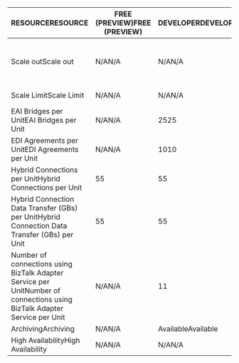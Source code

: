 | <span data-ttu-id="c0c77-101">RESOURCE</span><span class="sxs-lookup"><span data-stu-id="c0c77-101">RESOURCE</span></span> | <span data-ttu-id="c0c77-102">FREE (PREVIEW)</span><span class="sxs-lookup"><span data-stu-id="c0c77-102">FREE (PREVIEW)</span></span> | <span data-ttu-id="c0c77-103">DEVELOPER</span><span class="sxs-lookup"><span data-stu-id="c0c77-103">DEVELOPER</span></span> | <span data-ttu-id="c0c77-104">BASIC</span><span class="sxs-lookup"><span data-stu-id="c0c77-104">BASIC</span></span> | <span data-ttu-id="c0c77-105">STANDARD</span><span class="sxs-lookup"><span data-stu-id="c0c77-105">STANDARD</span></span> | <span data-ttu-id="c0c77-106">PREMIUM</span><span class="sxs-lookup"><span data-stu-id="c0c77-106">PREMIUM</span></span> |
| --- | --- | --- | --- | --- | --- |
| <span data-ttu-id="c0c77-107">Scale out</span><span class="sxs-lookup"><span data-stu-id="c0c77-107">Scale out</span></span> |<span data-ttu-id="c0c77-108">N/A</span><span class="sxs-lookup"><span data-stu-id="c0c77-108">N/A</span></span> |<span data-ttu-id="c0c77-109">N/A</span><span class="sxs-lookup"><span data-stu-id="c0c77-109">N/A</span></span> |<span data-ttu-id="c0c77-110">Yes, in increments of 1 Basic Unit</span><span class="sxs-lookup"><span data-stu-id="c0c77-110">Yes, in increments of 1 Basic Unit</span></span> |<span data-ttu-id="c0c77-111">Yes, in increments of 1 Standard Unit</span><span class="sxs-lookup"><span data-stu-id="c0c77-111">Yes, in increments of 1 Standard Unit</span></span> |<span data-ttu-id="c0c77-112">Yes, in increments of 1 Premium Unit</span><span class="sxs-lookup"><span data-stu-id="c0c77-112">Yes, in increments of 1 Premium Unit</span></span> |
| <span data-ttu-id="c0c77-113">Scale Limit</span><span class="sxs-lookup"><span data-stu-id="c0c77-113">Scale Limit</span></span> |<span data-ttu-id="c0c77-114">N/A</span><span class="sxs-lookup"><span data-stu-id="c0c77-114">N/A</span></span> |<span data-ttu-id="c0c77-115">N/A</span><span class="sxs-lookup"><span data-stu-id="c0c77-115">N/A</span></span> |<span data-ttu-id="c0c77-116">Up to 8 units</span><span class="sxs-lookup"><span data-stu-id="c0c77-116">Up to 8 units</span></span> |<span data-ttu-id="c0c77-117">Up to 8 units</span><span class="sxs-lookup"><span data-stu-id="c0c77-117">Up to 8 units</span></span> |<span data-ttu-id="c0c77-118">Up to 8 units</span><span class="sxs-lookup"><span data-stu-id="c0c77-118">Up to 8 units</span></span> |
| <span data-ttu-id="c0c77-119">EAI Bridges per Unit</span><span class="sxs-lookup"><span data-stu-id="c0c77-119">EAI Bridges per Unit</span></span> |<span data-ttu-id="c0c77-120">N/A</span><span class="sxs-lookup"><span data-stu-id="c0c77-120">N/A</span></span> |<span data-ttu-id="c0c77-121">25</span><span class="sxs-lookup"><span data-stu-id="c0c77-121">25</span></span> |<span data-ttu-id="c0c77-122">25</span><span class="sxs-lookup"><span data-stu-id="c0c77-122">25</span></span> |<span data-ttu-id="c0c77-123">125</span><span class="sxs-lookup"><span data-stu-id="c0c77-123">125</span></span> |<span data-ttu-id="c0c77-124">500</span><span class="sxs-lookup"><span data-stu-id="c0c77-124">500</span></span> |
| <span data-ttu-id="c0c77-125">EDI Agreements per Unit</span><span class="sxs-lookup"><span data-stu-id="c0c77-125">EDI Agreements per Unit</span></span> |<span data-ttu-id="c0c77-126">N/A</span><span class="sxs-lookup"><span data-stu-id="c0c77-126">N/A</span></span> |<span data-ttu-id="c0c77-127">10</span><span class="sxs-lookup"><span data-stu-id="c0c77-127">10</span></span> |<span data-ttu-id="c0c77-128">50</span><span class="sxs-lookup"><span data-stu-id="c0c77-128">50</span></span> |<span data-ttu-id="c0c77-129">250</span><span class="sxs-lookup"><span data-stu-id="c0c77-129">250</span></span> |<span data-ttu-id="c0c77-130">1000</span><span class="sxs-lookup"><span data-stu-id="c0c77-130">1000</span></span> |
| <span data-ttu-id="c0c77-131">Hybrid Connections per Unit</span><span class="sxs-lookup"><span data-stu-id="c0c77-131">Hybrid Connections per Unit</span></span> |<span data-ttu-id="c0c77-132">5</span><span class="sxs-lookup"><span data-stu-id="c0c77-132">5</span></span> |<span data-ttu-id="c0c77-133">5</span><span class="sxs-lookup"><span data-stu-id="c0c77-133">5</span></span> |<span data-ttu-id="c0c77-134">10</span><span class="sxs-lookup"><span data-stu-id="c0c77-134">10</span></span> |<span data-ttu-id="c0c77-135">50</span><span class="sxs-lookup"><span data-stu-id="c0c77-135">50</span></span> |<span data-ttu-id="c0c77-136">100</span><span class="sxs-lookup"><span data-stu-id="c0c77-136">100</span></span> |
| <span data-ttu-id="c0c77-137">Hybrid Connection Data Transfer (GBs) per Unit</span><span class="sxs-lookup"><span data-stu-id="c0c77-137">Hybrid Connection Data Transfer (GBs) per Unit</span></span> |<span data-ttu-id="c0c77-138">5</span><span class="sxs-lookup"><span data-stu-id="c0c77-138">5</span></span> |<span data-ttu-id="c0c77-139">5</span><span class="sxs-lookup"><span data-stu-id="c0c77-139">5</span></span> |<span data-ttu-id="c0c77-140">50</span><span class="sxs-lookup"><span data-stu-id="c0c77-140">50</span></span> |<span data-ttu-id="c0c77-141">250</span><span class="sxs-lookup"><span data-stu-id="c0c77-141">250</span></span> |<span data-ttu-id="c0c77-142">500</span><span class="sxs-lookup"><span data-stu-id="c0c77-142">500</span></span> |
| <span data-ttu-id="c0c77-143">Number of connections using BizTalk Adapter Service per Unit</span><span class="sxs-lookup"><span data-stu-id="c0c77-143">Number of connections using BizTalk Adapter Service per Unit</span></span> |<span data-ttu-id="c0c77-144">N/A</span><span class="sxs-lookup"><span data-stu-id="c0c77-144">N/A</span></span> |<span data-ttu-id="c0c77-145">1</span><span class="sxs-lookup"><span data-stu-id="c0c77-145">1</span></span> |<span data-ttu-id="c0c77-146">2</span><span class="sxs-lookup"><span data-stu-id="c0c77-146">2</span></span> |<span data-ttu-id="c0c77-147">5</span><span class="sxs-lookup"><span data-stu-id="c0c77-147">5</span></span> |<span data-ttu-id="c0c77-148">25</span><span class="sxs-lookup"><span data-stu-id="c0c77-148">25</span></span> |
| <span data-ttu-id="c0c77-149">Archiving</span><span class="sxs-lookup"><span data-stu-id="c0c77-149">Archiving</span></span> |<span data-ttu-id="c0c77-150">N/A</span><span class="sxs-lookup"><span data-stu-id="c0c77-150">N/A</span></span> |<span data-ttu-id="c0c77-151">Available</span><span class="sxs-lookup"><span data-stu-id="c0c77-151">Available</span></span> |<span data-ttu-id="c0c77-152">N/A</span><span class="sxs-lookup"><span data-stu-id="c0c77-152">N/A</span></span> |<span data-ttu-id="c0c77-153">N/A</span><span class="sxs-lookup"><span data-stu-id="c0c77-153">N/A</span></span> |<span data-ttu-id="c0c77-154">Available</span><span class="sxs-lookup"><span data-stu-id="c0c77-154">Available</span></span> |
| <span data-ttu-id="c0c77-155">High Availability</span><span class="sxs-lookup"><span data-stu-id="c0c77-155">High Availability</span></span> |<span data-ttu-id="c0c77-156">N/A</span><span class="sxs-lookup"><span data-stu-id="c0c77-156">N/A</span></span> |<span data-ttu-id="c0c77-157">N/A</span><span class="sxs-lookup"><span data-stu-id="c0c77-157">N/A</span></span> |<span data-ttu-id="c0c77-158">Available</span><span class="sxs-lookup"><span data-stu-id="c0c77-158">Available</span></span> |<span data-ttu-id="c0c77-159">Available</span><span class="sxs-lookup"><span data-stu-id="c0c77-159">Available</span></span> |<span data-ttu-id="c0c77-160">Available</span><span class="sxs-lookup"><span data-stu-id="c0c77-160">Available</span></span> |

